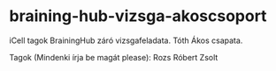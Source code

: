 # braining-hub-vizsga-akoscsoport
iCell tagok BrainingHub záró vizsgafeladata. Tóth Ákos csapata.

Tagok (Mindenki írja be magát please):
Rozs Róbert Zsolt
